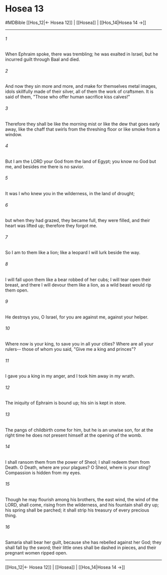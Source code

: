 # Hosea 13
#MDBible
[[Hos_12|← Hosea 12]] | [[Hosea]] | [[Hos_14|Hosea 14 →]]

***

###### 1 

When Ephraim spoke, there was trembling; he was exalted in Israel, but he incurred guilt through Baal and died. 

###### 2 

And now they sin more and more, and make for themselves metal images, idols skillfully made of their silver, all of them the work of craftsmen. It is said of them, "Those who offer human sacrifice kiss calves!" 

###### 3 

Therefore they shall be like the morning mist or like the dew that goes early away, like the chaff that swirls from the threshing floor or like smoke from a window. 

###### 4 

But I am the LORD your God from the land of Egypt; you know no God but me, and besides me there is no savior. 

###### 5 

It was I who knew you in the wilderness, in the land of drought; 

###### 6 

but when they had grazed, they became full, they were filled, and their heart was lifted up; therefore they forgot me. 

###### 7 

So I am to them like a lion; like a leopard I will lurk beside the way. 

###### 8 

I will fall upon them like a bear robbed of her cubs; I will tear open their breast, and there I will devour them like a lion, as a wild beast would rip them open. 

###### 9 

He destroys you, O Israel, for you are against me, against your helper. 

###### 10 

Where now is your king, to save you in all your cities? Where are all your rulers-- those of whom you said, "Give me a king and princes"? 

###### 11 

I gave you a king in my anger, and I took him away in my wrath. 

###### 12 

The iniquity of Ephraim is bound up; his sin is kept in store. 

###### 13 

The pangs of childbirth come for him, but he is an unwise son, for at the right time he does not present himself at the opening of the womb. 

###### 14 

I shall ransom them from the power of Sheol; I shall redeem them from Death. O Death, where are your plagues? O Sheol, where is your sting? Compassion is hidden from my eyes. 

###### 15 

Though he may flourish among his brothers, the east wind, the wind of the LORD, shall come, rising from the wilderness, and his fountain shall dry up; his spring shall be parched; it shall strip his treasury of every precious thing. 

###### 16 

Samaria shall bear her guilt, because she has rebelled against her God; they shall fall by the sword; their little ones shall be dashed in pieces, and their pregnant women ripped open. 

***

[[Hos_12|← Hosea 12]] | [[Hosea]] | [[Hos_14|Hosea 14 →]]
